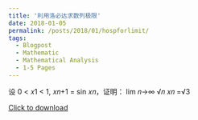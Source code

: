 ```yaml
---
title: '利用洛必达求数列极限'
date: 2018-01-05
permalink: /posts/2018/01/hospforlimit/
tags:
  - Blogpost
  - Mathematic
  - Mathematical Analysis
  - 1-5 Pages
---
```


设 0 < 𝑥1 < 1, 𝑥𝑛+1 = sin 𝑥𝑛，证明： lim 𝑛→∞ √𝑛 𝑥𝑛 =√3

[Click to download](/files/blog/180105hospforlimit.pdf)

